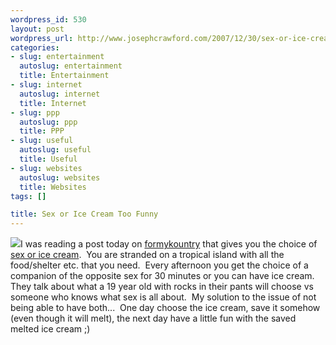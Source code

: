 ```yaml
--- 
wordpress_id: 530
layout: post
wordpress_url: http://www.josephcrawford.com/2007/12/30/sex-or-ice-cream-too-funny/
categories: 
- slug: entertainment
  autoslug: entertainment
  title: Entertainment
- slug: internet
  autoslug: internet
  title: Internet
- slug: ppp
  autoslug: ppp
  title: PPP
- slug: useful
  autoslug: useful
  title: Useful
- slug: websites
  autoslug: websites
  title: Websites
tags: []

title: Sex or Ice Cream Too Funny
---
```


![](http://tinyurl.com/2539rf)I was reading a post today on [formykountry](http://tinyurl.com/ynveow) that gives you the choice of [sex or ice cream](http://formykountry.com/?p=88).  You are stranded on a tropical island with all the food/shelter etc. that you need.  Every afternoon you get the choice of a companion of the opposite sex for 30 minutes or you can have ice cream.  They talk about what a 19 year old with rocks in their pants will choose vs someone who knows what sex is all about.  My solution to the issue of not being able to have both...  One day choose the ice cream, save it somehow (even though it will melt), the next day have a little fun with the saved melted ice cream ;)  
